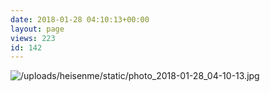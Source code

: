 ```yaml
---
date: 2018-01-28 04:10:13+00:00
layout: page
views: 223
id: 142
---
```




![/uploads/heisenme/static/photo_2018-01-28_04-10-13.jpg](/uploads/heisenme/static/photo_2018-01-28_04-10-13.jpg)
